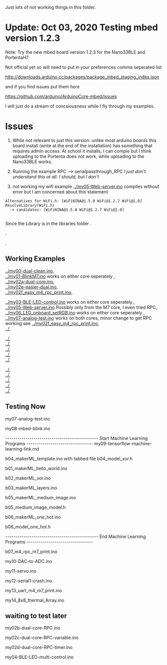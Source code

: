 Just lots of not working things in this folder.

# Update: Oct 03, 2020 Testing mbed version 1.2.3


Note: Try the new mbed board version 1.2.3 for the Nano33BLE and PortentaH7

Not official yet so will need to put in your preferences comma seperated list 

http://downloads.arduino.cc/packages/package_mbed_staging_index.json

and if you find issues put them here

https://github.com/arduino/ArduinoCore-mbed/issues


I will just do a stream of concsiousness while I fly through my examples.

# Issues

1. While not relevant to just this version: unlike most arduino boards this board install (write at the end of the installation) has something that requires admin access. At school it installs, I can compie but I think uploading to the Portenta does not work, while uploading to the Nano33BLE works.

2. Running the example RPC --> serialpassthrough_RPC     *I just don't understand this at all. I should, but I don't*

3. not working my wifi example [../my05-Web-server.ino](../my05-Web-server.ino)
compiles without error but I am concerned about this statement

```
Alternatives for WiFi.h: [WiFiNINA@1.5.0 WiFi@1.2.7 WiFi@1.0]
ResolveLibrary(WiFi.h)
  -> candidates: [WiFiNINA@1.5.0 WiFi@1.2.7 WiFi@1.0]


```

Since the Library is in the libraries folder
.


.



.






## Working Examples
[../my00-dual-clean.ino](../my00-dual-clean.ino),  
[../my01-BlinkM7.ino](../my01-BlinkM7.ino) works on either core seperately ,  
[../my02a-dual-core.ino](../my02a-dual-core.ino),  
[../my02e-easier-dual.ino](../my02e-easier-dual.ino),  
[../my02f_easy_m4_rpc_print.ino](../my02f_easy_m4_rpc_print.ino),   


[../my03-BLE-LED-control.ino](../my03-BLE-LED-control.ino)  works on either core seperately ,  
[../my05-Web-server.ino](../my05-Web-server.ino) Possibly only from the M7 core, I even tried RPC,  
[../my06_LED_onboard_setRGB.ino](../my06_LED_onboard_setRGB.ino) works on either core seperately ,   
[../my07-analog-test.ino](../my07-analog-test.ino) works on both cores, minor change to get RPC working see [../my02f_easy_m4_rpc_print.ino](../my02f_easy_m4_rpc_print.ino),   
[../](../), 


[../](../),   
[../](../),   
[../](../),   
[../](../),   
[../](../),  


[../](../),   
[../](../),   
[../](../),   
[../](../),   
[../](../),   





## Testing Now



my07-analog-test.ino


my08-mbed-blink.ino


---------------------------------------------- Start Machine Learning Programs ---------------------------------
my09-tensorflow-machine-learning-link.md

b04_makerML_template.ino with  tabbed file b04_model_xor.h

b01_makerML_hello_world.ino

b02_makerML_xor.ino

b03_makerML_layers.ino

b05_makerML_medium_image.ino

b05_medium_image_model.h

b06_makerML_one_hot.ino

b06_model_one_hot.h



---------------------------------------------- End Machine Learning Programs ---------------------------------

b07_m4_rpc_m7_print.ino


my10-DAC-to-ADC.ino


my11-servo.ino


my12-serial1-crash.ino


my13_uart_m4_m7_print.ino


my14_8x8_thermal_Array.ino




## waiting to test later

my02b-dual-core-RPC.ino

my02c-dual-core-RPC-variable.ino

my02d-dual-core-RPC-timer.ino

my04-BLE-LED-multi-control.ino



